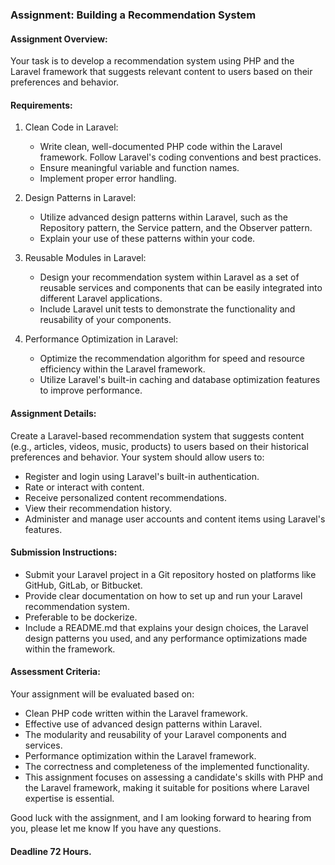 ### Assignment: Building a Recommendation System


#### Assignment Overview:

Your task is to develop a recommendation system using PHP and the
Laravel framework that suggests relevant content to users based on their
preferences and behavior.

#### Requirements:
1. Clean Code in Laravel:
   - Write clean, well-documented PHP code within the Laravel
      framework. Follow Laravel's coding conventions and best practices. 
   - Ensure meaningful variable and function names. 
   - Implement proper error handling.
   
2. Design Patterns in Laravel:
   - Utilize advanced design patterns within Laravel, such as the
      Repository pattern, the Service pattern, and the Observer pattern.
   - Explain your use of these patterns within your code.
3. Reusable Modules in Laravel:
   - Design your recommendation system within Laravel as a set of
   reusable services and components that can be easily integrated into
   different Laravel applications.
   - Include Laravel unit tests to demonstrate the functionality and
   reusability of your components.

4. Performance Optimization in Laravel:
   - Optimize the recommendation algorithm for speed and resource
   efficiency within the Laravel framework.
   - Utilize Laravel's built-in caching and database optimization features
   to improve performance.
   
#### Assignment Details:
   Create a Laravel-based recommendation system that suggests content
   (e.g., articles, videos, music, products) to users based on their historical
   preferences and behavior. 
   Your system should allow users to:
   - Register and login using Laravel's built-in authentication.
   - Rate or interact with content.
   - Receive personalized content recommendations.
   - View their recommendation history.
   - Administer and manage user accounts and content items using Laravel's features.
   
#### Submission Instructions:
   - Submit your Laravel project in a Git repository hosted on platforms
   like GitHub, GitLab, or Bitbucket.
   - Provide clear documentation on how to set up and run your Laravel
   recommendation system.
   - Preferable to be dockerize.
   - Include a README.md that explains your design choices, the Laravel design patterns you used, and any performance optimizations made within the framework.

#### Assessment Criteria: 

Your assignment will be evaluated based on:

- Clean PHP code written within the Laravel framework. 
- Effective use of advanced design patterns within Laravel.
- The modularity and reusability of your Laravel components and
services.
- Performance optimization within the Laravel framework.
- The correctness and completeness of the implemented functionality.
- This assignment focuses on assessing a candidate's skills with PHP
and the Laravel framework, making it suitable for positions where
Laravel expertise is essential.


Good luck with the assignment, and I am looking forward to hearing from you,
please let me know If you have any questions.

#### Deadline 72 Hours.
